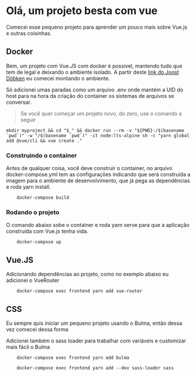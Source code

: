 # Olá, um projeto besta com vue

Comecei esse pequeno projeto para aprender um pouco mais sobre Vue.js e outras coisinhas.

## Docker

Bem, um projeto com Vue.JS com docker é possível, mantendo tudo que tem de legal e deixando o ambiente isolado.
A partir deste [link do Joost Döbken](https://medium.com/@jwdobken/vue-with-docker-initialize-develop-and-build-51fad21ad5e6) eu comecei montando o ambiente.

Só adicionei umas paradas como um arquivo .env onde mantém a UID do host para na hora da criação do container os sistemas de arquivos se conversar.

> Se você quer começar um projeto novo, do zero, use o comando a seguir

```
mkdir myproject && cd "$_" && docker run --rm -v "${PWD}:/$(basename `pwd`)" -w "/$(basename `pwd`)" -it node:lts-alpine sh -c "yarn global add @vue/cli && vue create ."
```

### Construindo o container

Antes de qualquer coisa, você deve construir o container, no arquivo docker-compose.yml tem as configurações indicando que será construida a imagem para o ambiente de desenvolvimento, que já pega as dependências e roda yarn install.

```
    docker-compose build 
```

### Rodando o projeto

O comando abaixo sobe o container e roda yarn serve para que a aplicação construída com Vue.js tenha vida.

```
    docker-compose up
```

## Vue.JS

Adicionando dependências ao projeto, como no exemplo abaixo eu adicionei o VueRouter

``` 
    docker-compose exec frontend yarn add vue-router
```

## CSS

Eu sempre quis iniciar um pequeno projeto usando o Bulma, então dessa vez comecei dessa forma

Adicionei também o sass loader para trabalhar com variáveis e customizar mais fácil o Bulma

``` 
    docker-compose exec frontend yarn add bulma

    docker-compose exec frontend yarn add --dev sass-loader sass
```